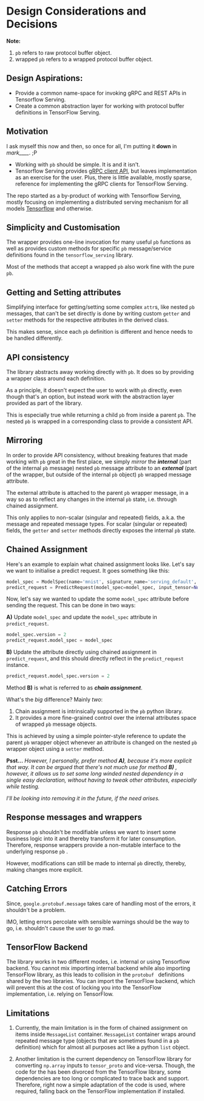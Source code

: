 # **Design** Considerations and Decisions

**Note:**  
1. `pb` refers to raw protocol buffer object.
2. wrapped `pb` refers to a wrapped protocol buffer object.

## Design Aspirations:

- Provide a common name-space for invoking gRPC and REST APIs in Tensorflow Serving.
- Create a common abstraction layer for working with protocol buffer definitions in TensorFlow Serving.

## Motivation

I ask myself this now and then, so once for all, I'm putting it **down** in *mark____*.  ;P

-  Working with `pb` should be simple. It is and it isn't. 
- Tensorflow Serving provides [gRPC client API](https://github.com/tensorflow/serving/tree/master/tensorflow_serving/apis), but leaves implementation as an exercise for the user. Plus, there is little available, mostly sparse, reference for implementing the gRPC clients for TensorFlow Serving.

The repo started as a by-product of working with Tensorflow Serving, mostly focusing on implementing a distributed serving mechanism for all models [Tensorflow](https://www.tensorflow.org/) and otherwise.

## Simplicity and Customisation

The wrapper provides one-line invocation for many useful  `pb` functions as well as provides custom methods for specific `pb` message/service definitions found in the `tensorflow_serving` library.

Most of the methods that accept a wrapped `pb` also work fine with the pure `pb`.

## Getting and Setting attributes

Simplifying interface for getting/setting some complex `attr`s, like nested `pb` messages, that can't be set directly is done by writing custom `getter` and `setter` methods for the respective attributes in the derived class.

This makes sense, since each `pb` definition is different and hence needs to be handled differently.

## API consistency

The library abstracts away working directly with `pb`. It does so by providing a wrapper class around each definition.

As a principle, it doesn't expect the user to work with `pb` directly, even though that's an option, but instead work with the abstraction layer provided as part of the library. 

This is especially true while returning a child `pb` from inside a parent `pb`. The nested `pb` is wrapped in a corresponding class to provide a consistent API.

## Mirroring

In order to provide API consistency, without breaking features that made working with `pb` great in the first place,  we simply *mirror* the ***internal*** (part of the internal `pb` message) nested `pb` message attribute to an ***external*** (part of the wrapper, but outside of the internal `pb` object) `pb` wrapped message attribute. 

The external attribute is attached to the parent `pb` wrapper message, in a way so as to reflect any changes in the internal `pb` state, i.e. through chained assignment. 

This only applies to non-scalar (singular and repeated) fields, a.k.a. the message and repeated message types.  For scalar (singular or repeated) fields, the `getter` and `setter` methods directly exposes the internal `pb` state.

## Chained Assignment

Here's an example to explain what chained assignment looks like. Let's say we want to initialise a predict request. It goes something like this:

```python
model_spec = ModelSpec(name='mnist', signature_name='serving_default', version=1)
predict_request = PredictRequest(model_spec=model_spec, input_tensor=None)
```

Now, let's say we wanted to update the some `model_spec` attribute before sending the request. This can be done in two ways:

**A)** Update `model_spec` and update the `model_spec` attribute in `predict_request`.

```python
model_spec.version = 2
predict_request.model_spec = model_spec
```

**B)** Update the attribute directly using chained assignment in `predict_request`, and this should directly reflect in the `predict_request` instance.

```python
predict_request.model_spec.version = 2
```

Method **B)** is what is referred to as ***chain assignment***. 

What's the *big* difference? Mainly *two*: 

1. Chain assignment is intrinsically supported in the `pb` python library.
2. It provides a more fine-grained control over the internal attributes space of wrapped `pb` message objects.

This is achieved by using a simple pointer-style reference to update the parent `pb` wrapper object whenever an attribute is changed on the nested `pb` wrapper object using a `setter` method.

**Psst...** *However, I personally, prefer method **A)**, because it's more explicit that way. It can be argued that there's not much use for method **B)** , however, it allows us to set some long winded nested dependency in a single easy declaration, without having to tweak other attributes, especially while testing.*

*I'll be looking into removing it in the future, if the need arises.*

## Response messages and wrappers

Response `pb`  shouldn't be modifiable unless we want to insert some business logic into it and thereby transform it for later consumption. Therefore, response wrappers provide a non-mutable interface to the underlying response `pb` .

However, modifications can still be made to internal `pb` directly, thereby, making changes more explicit.

## Catching Errors

Since, `google.protobuf.message` takes care of handling most of the errors, it shouldn't be a problem. 

IMO, letting  errors percolate with sensible warnings should be the way to go, i.e. shouldn't cause the user to go mad. 

## TensorFlow Backend

The library works in two different modes, i.e. internal or using Tensorflow backend. You cannot mix importing internal backend while also importing TensorFlow library, as this leads to collision in the `protobuf ` definitions shared by the two libraries. You can import the TensorFlow backend, which will prevent this at the cost of locking you into the TensorFlow implementation, i.e. relying on TensorFlow.

## Limitations

1. Currently, the main limitation is in the form of chained assignment on items inside `MessageList` container. `MessageList` container wraps around repeated message type (objects that are sometimes found in a `pb` definition) which for almost all purposes act like a python `list` object.

2. Another limitation is the current dependency on TensorFlow library for converting `np.array` inputs to `tensor_proto` and vice-versa. Though, the code for the has been divorced from the TensorFlow library, some dependencies are too long or complicated to trace back and support. Therefore, right now a simple adaptation of the code is used, where required, falling back on the TensorFlow implementation if installed.
